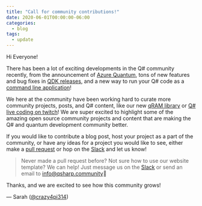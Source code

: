 ```yaml
---
title: "Call for community contributions!"
date: 2020-06-01T00:00:00-06:00
categories:
  - blog
tags:
  - update
---
```


Hi Everyone!

There has been a lot of exciting developments in the Q# community recently, from the announcement of [Azure Quantum](https://azure.microsoft.com/en-us/services/quantum/), tons of new features and bug fixes in [QDK releases](https://docs.microsoft.com/en-us/quantum/relnotes/), and a new way to run your Q# code as a [command line application](https://docs.microsoft.com/en-us/quantum/install-guide/standalone)!

We here at the community have been working hard to curate more community projects, posts, and Q# content, like our new [qRAM library](https://github.com/qsharp-community/qram) or [Q# live coding on twitch](https://www.twitch.tv/crazy4pi314)!
We are super excited to highlight some of the amazing open source community projects and content that are making the Q# and quantum development community better.

If you would like to contribute a blog post, host your project as a part of the community, or have any ideas for a project you would like to see, either make a [pull request](https://github.com/qsharp-community/qsharp-community.github.io/pulls) or hop on the [Slack](https://join.slack.com/t/qsharp-community/shared_invite/zt-fnsl4u42-u21wdJRzlLF9oAqYTDDtwA) and let us know!

> Never made a pull request before? Not sure how to use our website template? We can help! Just message us on the [Slack](https://join.slack.com/t/qsharp-community/shared_invite/zt-fnsl4u42-u21wdJRzlLF9oAqYTDDtwA) or send an email to [info@qsharp.community](mailto:info@qsharp.community)💖

Thanks, and we are excited to see how this community grows!

— Sarah ([@crazy4pi314](https://github.com/crazy4pi314))
